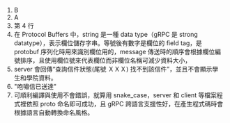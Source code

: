 1. B
2. A
3. 第 4 行
4. 在 Protocol Buffers 中，string 是一種 data type（gRPC 是 strong datatype），表示欄位儲存字串。等號後有數字是欄位的 field tag，是 protobuf 序列化時用來識別欄位用的，message 傳送時的順序會根據欄位編號排序，且使用欄位號來代表欄位而非欄位名稱可減少資料大小，
5. server 會回傳“查詢信件狀態(尾號 ＸＸＸ) 找不到該信件”，並且不會顯示學生和學院資料。
6. "咆嘯信已送達"
7. 可順利編譯與使用不會錯誤，就算用 snake_case，server 和 client 等檔案程式裡依照 proto 命名即可成功，且 gRPC 跨語言支援性好，在產生程式碼時會根據語言自動轉換命名風格。
